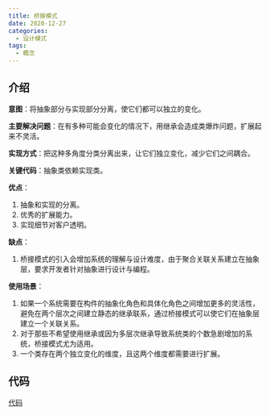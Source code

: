 ```yaml
---
title: 桥接模式
date: 2020-12-27
categories:
  - 设计模式
tags:
  - 概念
---
```


## 介绍

**意图**：将抽象部分与实现部分分离，使它们都可以独立的变化。

**主要解决问题**：在有多种可能会变化的情况下，用继承会造成类爆炸问题，扩展起来不灵活。

**实现方式**：把这种多角度分类分离出来，让它们独立变化，减少它们之间耦合。

**关键代码**：抽象类依赖实现类。

**优点**：

1. 抽象和实现的分离。
2. 优秀的扩展能力。
3. 实现细节对客户透明。

**缺点**：

1. 桥接模式的引入会增加系统的理解与设计难度，由于聚合关联关系建立在抽象层，要求开发者针对抽象进行设计与编程。

**使用场景**：

1. 如果一个系统需要在构件的抽象化角色和具体化角色之间增加更多的灵活性，避免在两个层次之间建立静态的继承联系，通过桥接模式可以使它们在抽象层建立一个关联关系。
2. 对于那些不希望使用继承或因为多层次继承导致系统类的个数急剧增加的系统，桥接模式尤为适用。
3. 一个类存在两个独立变化的维度，且这两个维度都需要进行扩展。

## 代码

[代码](https://github.com/syfxlin/code/blob/master/design-pattern-java/src/main/java/me/ixk/design_pattern/bridge)
